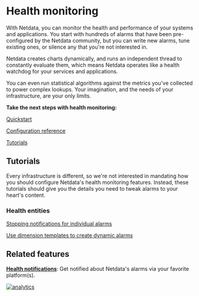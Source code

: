 <!--
---
title: "Health monitoring"
custom_edit_url: https://github.com/netdata/netdata/edit/master/health/README.md
---
-->

# Health monitoring

With Netdata, you can monitor the health and performance of your systems and applications. You start with hundreds of
alarms that have been pre-configured by the Netdata community, but you can write new alarms, tune existing ones, or
silence any that you're not interested in. 

Netdata creates charts dynamically, and runs an independent thread to constantly evaluate them, which means Netdata
operates like a health watchdog for your services and applications.

You can even run statistical algorithms against the metrics you've collected to power complex lookups. Your imagination,
and the needs of your infrastructure, are your only limits.

**Take the next steps with health monitoring:**

<DocsSteps>

[<FiPlay /> Quickstart](/health/QUICKSTART.md)

[<FiCode /> Configuration reference](/health/REFERENCE.md)

[<FiBook /> Tutorials](#tutorials)

</DocsSteps>

## Tutorials

Every infrastructure is different, so we're not interested in mandating how you should configure Netdata's health
monitoring features. Instead, these tutorials should give you the details you need to tweak alarms to your heart's
content.

<DocsTutorials>
<div>

### Health entities

[Stopping notifications for individual alarms](/health/tutorials/stop-notifications-alarms.md)

[Use dimension templates to create dynamic alarms](/health/tutorials/dimension-templates.md)

</div>
</DocsTutorials>

## Related features

**[Health notifications](/health/notifications/README.md)**: Get notified about Netdata's alarms via your favorite
platform(s).

[![analytics](https://www.google-analytics.com/collect?v=1&aip=1&t=pageview&_s=1&ds=github&dr=https%3A%2F%2Fgithub.com%2Fnetdata%2Fnetdata&dl=https%3A%2F%2Fmy-netdata.io%2Fgithub%2Fhealth%2FREADME&_u=MAC~&cid=5792dfd7-8dc4-476b-af31-da2fdb9f93d2&tid=UA-64295674-3)](<>)
